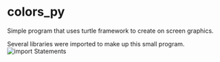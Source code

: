 # colors_py
Simple program that uses turtle framework to create on screen graphics.

Several libraries were imported to make up this small program.
![import Statements](/home/hugo/Pictures/colorsPyimportStatements.png)
